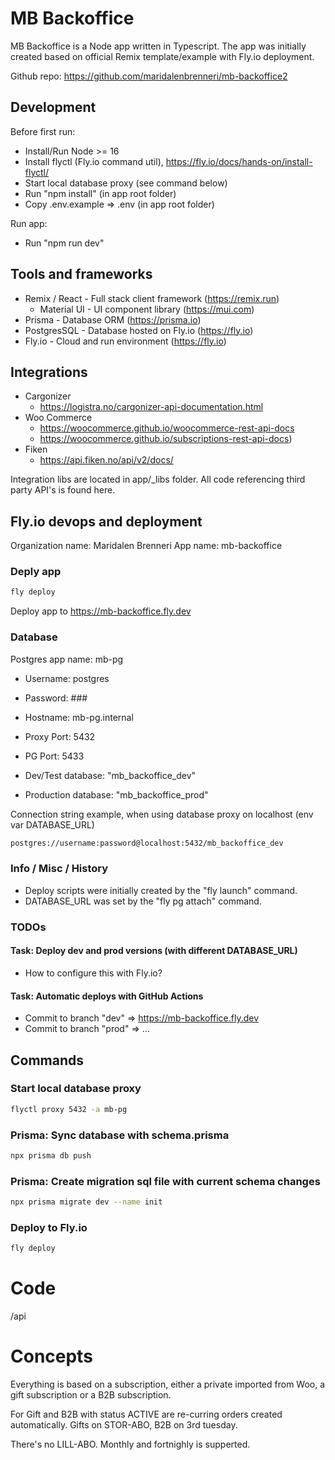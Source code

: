 # MB Backoffice

MB Backoffice is a Node app written in Typescript. The app was initially created based on official Remix template/example with Fly.io deployment.

Github repo: https://github.com/maridalenbrenneri/mb-backoffice2

## Development

Before first run:

- Install/Run Node >= 16
- Install flyctl (Fly.io command util), https://fly.io/docs/hands-on/install-flyctl/
- Start local database proxy (see command below)
- Run "npm install" (in app root folder)
- Copy .env.example => .env (in app root folder)

Run app:

- Run "npm run dev"

## Tools and frameworks

- Remix / React - Full stack client framework (https://remix.run)
  - Material UI - UI component library (https://mui.com)
- Prisma - Database ORM (https://prisma.io)
- PostgresSQL - Database hosted on Fly.io (https://fly.io)
- Fly.io - Cloud and run environment (https://fly.io)

## Integrations

- Cargonizer
  - https://logistra.no/cargonizer-api-documentation.html
- Woo Commerce
  - https://woocommerce.github.io/woocommerce-rest-api-docs
  - https://woocommerce.github.io/subscriptions-rest-api-docs)
- Fiken
  - https://api.fiken.no/api/v2/docs/

Integration libs are located in app/\_libs folder. All code referencing third party API's is found here.

## Fly.io devops and deployment

Organization name: Maridalen Brenneri
App name: mb-backoffice

### Deply app

```sh
fly deploy
```

Deploy app to https://mb-backoffice.fly.dev

### Database

Postgres app name: mb-pg

- Username: postgres
- Password: ###
- Hostname: mb-pg.internal
- Proxy Port: 5432
- PG Port: 5433

- Dev/Test database: "mb_backoffice_dev"
- Production database: "mb_backoffice_prod"

Connection string example, when using database proxy on localhost (env var DATABASE_URL)

```sh
postgres://username:password@localhost:5432/mb_backoffice_dev
```

### Info / Misc / History

- Deploy scripts were initially created by the "fly launch" command.
- DATABASE_URL was set by the "fly pg attach" command.

### TODOs

#### Task: Deploy dev and prod versions (with different DATABASE_URL)

- How to configure this with Fly.io?

#### Task: Automatic deploys with GitHub Actions

- Commit to branch "dev" => https://mb-backoffice.fly.dev
- Commit to branch "prod" => ...

## Commands

### Start local database proxy

```sh
flyctl proxy 5432 -a mb-pg
```

### Prisma: Sync database with schema.prisma

```sh
npx prisma db push
```

### Prisma: Create migration sql file with current schema changes

```sh
npx prisma migrate dev --name init
```

### Deploy to Fly.io

```sh
fly deploy
```

# Code

/api

# Concepts

Everything is based on a subscription, either a private imported from Woo, a gift subscription or a B2B subscription.

For Gift and B2B with status ACTIVE are re-curring orders created automatically. Gifts on STOR-ABO, B2B on 3rd tuesday.

There's no LILL-ABO. Monthly and fortnighly is supperted.
